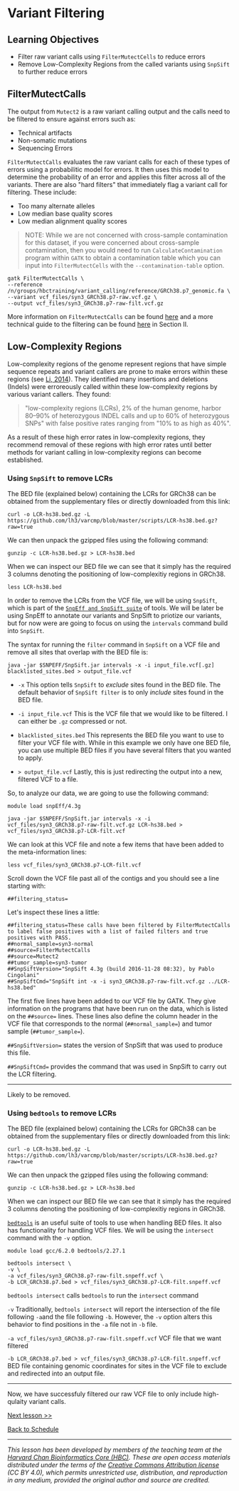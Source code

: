 # Variant Filtering

## Learning Objectives

- Filter raw variant calls using `FilterMutectCells` to reduce errors
- Remove Low-Complexity Regions from the called variants using `SnpSift` to further reduce errors

## FilterMutectCalls

The output from `Mutect2` is a raw variant calling output and the calls need to be filtered to ensure against errors such as:

- Technical artifacts
- Non-somatic mutations
- Sequencing Errors

`FilterMutectCalls` evaluates the raw variant calls for each of these types of errors using a probabilitic model for errors. It then uses this model to determine the probability of an error and applies this filter across all of the variants. There are also "hard filters" that immediately flag a variant call for filtering. These include:

- Too many alternate alleles
- Low median base quality scores 
- Low median alignment quality scores

> NOTE: While we are not concerned with cross-sample contamination for this dataset, if you were concerned about cross-sample contamination, then you would need to run `CalculateContamination` program within `GATK` to obtain a contamination table which you can input into `FilterMutectCells` with the `--contamination-table` option.



```
gatk FilterMutectCalls \
--reference /n/groups/hbctraining/variant_calling/reference/GRCh38.p7_genomic.fa \
--variant vcf_files/syn3_GRCh38.p7-raw.vcf.gz \
--output vcf_files/syn3_GRCh38.p7-raw-filt.vcf.gz
```

More information on `FilterMutectCalls` can be found [here](https://gatk.broadinstitute.org/hc/en-us/articles/360036856831-FilterMutectCalls) and a more technical guide to the filtering can be found [here](https://github.com/broadinstitute/gatk/blob/master/docs/mutect/mutect.pdf) in Section II.

## Low-Complexity Regions

Low-complexity regions of the genome represent regions that have simple sequence repeats and variant callers are prone to make errors within these regions (see [Li, 2014](https://academic.oup.com/bioinformatics/article/30/20/2843/2422145)). They identified many insertions and deletions (Indels) were erroreously called within these low-complexity regions by various variant callers. They found:

> "low-complexity regions (LCRs), 2% of the human genome, harbor 80–90% of heterozygous INDEL calls and up to 60% of heterozygous SNPs" with false positive rates ranging from "10% to as high as 40%".

As a result of these high error rates in low-complexity regions, they recommend removal of these regions with high error rates until better methods for variant calling in low-complexity regions can become established.

### Using `SnpSift` to remove LCRs

The BED file (explained below) containing the LCRs for GRCh38 can be obtained from the supplementary files or directly downloaded from this link:

```
curl -o LCR-hs38.bed.gz -L https://github.com/lh3/varcmp/blob/master/scripts/LCR-hs38.bed.gz?raw=true
```

We can then unpack the gzipped files using the following command:

```
gunzip -c LCR-hs38.bed.gz > LCR-hs38.bed
```

When we can inspect our BED file we can see that it simply has the required 3 columns denoting the positioning of low-complexitiy regions in GRCh38.

```
less LCR-hs38.bed
```

In order to remove the LCRs from the VCF file, we will be using `SnpSift`, which is part of the [`SnpEff and SnpSift suite`](http://pcingola.github.io/SnpEff/) of tools. We will be later be using SnpEff to annotate our variants and SnpSift to priotize our variants, but for now were are going to focus on using the `intervals` command build into `SnpSift`.

The syntax for running the `filter` command in `SnpSift` on a VCF file and remove all sites that overlap with the BED file is:

```
java -jar $SNPEFF/SnpSift.jar intervals -x -i input_file.vcf[.gz] blacklisted_sites.bed > output_file.vcf
```

- `-x` This option tells `SnpSift` to *exclude* sites found in the BED file. The default behavior of `SnpSift filter` is to only *include* sites found in the BED file.

- `-i input_file.vcf` This is the VCF file that we would like to be filtered. I can either be `.gz` compressed or not. 

- `blacklisted_sites.bed` This represents the BED file you want to use to filter your VCF file with. While in this example we only have one BED file, you can use multiple BED files if you have several filters that you wanted to apply. 

- `> output_file.vcf` Lastly, this is just redirecting the output into a new, filtered VCF to a file.

So, to analyze our data, we are going to use the following command:

```
module load snpEff/4.3g

java -jar $SNPEFF/SnpSift.jar intervals -x -i vcf_files/syn3_GRCh38.p7-raw-filt.vcf.gz LCR-hs38.bed > vcf_files/syn3_GRCh38.p7-LCR-filt.vcf
```

We can look at this VCF file and note a few items that have been added to the meta-information lines:

```
less vcf_files/syn3_GRCh38.p7-LCR-filt.vcf
```

Scroll down the VCF file past all of the contigs and you should see a line starting with:

```
##filtering_status=
```

Let's inspect these lines a little:

```
##filtering_status=These calls have been filtered by FilterMutectCalls to label false positives with a list of failed filters and true positives with PASS.
##normal_sample=syn3-normal
##source=FilterMutectCalls
##source=Mutect2
##tumor_sample=syn3-tumor
##SnpSiftVersion="SnpSift 4.3g (build 2016-11-28 08:32), by Pablo Cingolani"
##SnpSiftCmd="SnpSift int -x -i syn3_GRCh38.p7-raw-filt.vcf.gz ../LCR-hs38.bed"
```

The first five lines have been added to our VCF file by GATK. They give information on the programs that have been run on the data, which is listed on the `##source=` lines. These lines also define the column header in the VCF file that corresponds to the normal (`##normal_sample=`) and tumor sample (`##tumor_sample=`). 

`##SnpSiftVersion=` states the version of SnpSift that was used to produce this file.

`##SnpSiftCmd=` provides the command that was used in SnpSift to carry out the LCR filtering.

---

Likely to be removed.

### Using `bedtools` to remove LCRs

The BED file (explained below) containing the LCRs for GRCh38 can be obtained from the supplementary files or directly downloaded from this link:

```
curl -o LCR-hs38.bed.gz -L https://github.com/lh3/varcmp/blob/master/scripts/LCR-hs38.bed.gz?raw=true
```

We can then unpack the gzipped files using the following command:

```
gunzip -c LCR-hs38.bed.gz > LCR-hs38.bed
```

When we can inspect our BED file we can see that it simply has the required 3 columns denoting the positioning of low-complexitiy regions in GRCh38.

[`bedtools`](https://bedtools.readthedocs.io/en/latest/index.html) is an useful suite of tools to use when handling BED files. It also has functionality for handling VCF files. We will be using the `intersect` command with the `-v` option. 

```
module load gcc/6.2.0 bedtools/2.27.1

bedtools intersect \
-v \
-a vcf_files/syn3_GRCh38.p7-raw-filt.snpeff.vcf \
-b LCR_GRCh38.p7.bed > vcf_files/syn3_GRCh38.p7-LCR-filt.snpeff.vcf
```

`bedtools intersect` calls `bedtools` to run the `intersect` command

`-v` Traditionally, `bedtools intersect` will report the intersection of the file following `-a`and the file following `-b`. However, the `-v` option alters this behavior to find positions in the `-a` file not in `-b` file.

`-a vcf_files/syn3_GRCh38.p7-raw-filt.snpeff.vcf` VCF file that we want filtered

`-b LCR_GRCh38.p7.bed > vcf_files/syn3_GRCh38.p7-LCR-filt.snpeff.vcf` BED file containing genomic coordinates for sites in the VCF file to exclude and redirected into an output file.

---

Now, we have successfuly filtered our raw VCF file to only include high-qulaity variant calls.

[Next lesson >>](variant_prioritization.md)

[Back to Schedule](../schedule/README.md)


***

*This lesson has been developed by members of the teaching team at the [Harvard Chan Bioinformatics Core (HBC)](http://bioinformatics.sph.harvard.edu/). These are open access materials distributed under the terms of the [Creative Commons Attribution license](https://creativecommons.org/licenses/by/4.0/) (CC BY 4.0), which permits unrestricted use, distribution, and reproduction in any medium, provided the original author and source are credited.*
